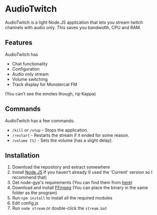 # AudioTwitch
AudioTwitch is a light Node.JS application that lets you stream twitch channels with audio only. This saves you bandwidth, CPU and RAM.

## Features
AudioTwitch has
* Chat functionality
* Configuration
* Audio only stream
* Volume switching
* Track display for Monstercat FM

(You can't see the emotes though, rip Kappa)

## Commands
AudioTwitch has a few commands:
* `/kill` or `/stop` - Stops the application.
* `/restart` - Restarts the stream if it ended for some reason.
* `/volume [%]` - Sets the volume (has a slight delay).

## Installation
1. Download the repository and extract somewhere
2. Install [Node.JS](https://nodejs.org/en/) If you haven't already (I used the 'Current' version so I recommend that)
3. Get node-gyp's requirements (You can find them from [here](https://github.com/nodejs/node-gyp/blob/master/README.md#installation))
4. Download and install [FFmpeg](https://ffmpeg.org/) (You can place the binary in the same folder as the program)
5. Run `npm install` to install all the required modules
6. Edit config.js
7. Run `node stream` or double-click the `stream.bat`
